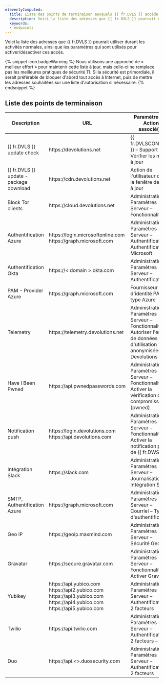 ```yaml
---
eleventyComputed:
  title: Liste des points de terminaison auxquels {{ fr.DVLS }} accède
  description: Voici la liste des adresses que {{ fr.DVLS }} pourrait utiliser durant les activités normales, ainsi que les paramètres qui sont utilisés pour activer/désactiver ces accès.
  keywords: 
  - endpoints
---
```

Voici la liste des adresses que {{ fr.DVLS }} pourrait utiliser durant les activités normales, ainsi que les paramètres qui sont utilisés pour activer/désactiver ces accès.  

{% snippet icon.badgeWarning %}
Nous utilisons une approche de « meilleur effort » pour maintenir cette liste à jour, mais celle-ci ne remplace pas les meilleures pratiques de sécurité TI. Si la sécurité est primordiale, il serait préférable de bloquer d'abord tout accès à Internet, puis de mettre les adresses souhaitées sur une liste d'autorisation si nécessaire.
{% endsnippet %}

## Liste des points de terminaison

| Description                    | URL                                                                            | Paramètre(s) / Action associé(s) |
| ------------------------------ | ------------------------------------------------------------------------------ | ------------------------- |
| {{ fr.DVLS }} update check              | https<area>://devolutions.net                                                  | {{ fr.DVLSCONSOLE }} – Support – Vérifier les mises à jour |
| {{ fr.DVLS }} update - package download | https<area>://cdn.devolutions.net                                              | Action de l'utilisateur dans la fenêtre de mise à jour |
| Block Tor clients              | https<area>://cloud.devolutions.net                                            | Administration – Paramètres Serveur – Fonctionnalités |
| Authentification Azure         | https<area>://login.microsoftonline.com<br>https<area>://graph.microsoft.com   | Administration – Paramètres Serveur – Authentification – Authentification Microsoft |
| Authentification Okta          | https<area>://< domain >.okta.com                                              | Administration – Paramètres Serveur – Authentification |
| PAM - Provider Azure           | https<area>://graph.microsoft.com                                              | Fournisseur d'identité PAM de type Azure |
| Telemetry                      | https<area>://telemetry.devolutions.net                                        | Administration – Paramètres Serveur – Fonctionnalités – Autoriser l'envoi de données d'utilisation anonymisées à Devolutions |
| Have I Been Pwned              | https<area>://api.pwnedpasswords.com                                           | Administration – Paramètres Serveur – Fonctionnalités – Activer la vérification de compromission (pwned) |
| Notification push              | https<area>://login.devolutions.com<br>https<area>://api.devolutions.com       | Administration – Paramètres Serveur – Fonctionnalités – Activer la notification push de {{ fr.DWS }} |
| Intégration Slack              | https<area>://slack.com                                                        | Administration – Paramètres Serveur – Journalisation – Intégration Slack |
| SMTP, Authentification Azure   | https<area>://graph.microsoft.com                                              | Administration – Paramètres Serveur – Courriel – Type d'authentification |
| Geo IP                         | https<area>://geoip.maxmind.com                                                | Administration – Paramètres Serveur – Sécurité GeoIP |
| Gravatar                       | https<area>://secure.gravatar.com                                              | Administration – Paramètres Serveur – Fonctionnalités – Activer Gravatar |
| Yubikey                        | https<area>://api.yubico.com<br>https<area>://api2.yubico.com<br>https<area>://api3.yubico.com<br>https<area>://api4.yubico.com<br>https<area>://api5.yubico.com<br> | Administration – Paramètres Serveur – Authentification à 2 facteurs |
| Twilio                         | https<area>://api.twilio.com                                                   | Administration – Paramètres Serveur – Authentification à 2 facteurs – SMS |
| Duo                            | https<area>://api.<>.duosecurity.com                                           | Administration – Paramètres Serveur – Authentification à 2 facteurs |
